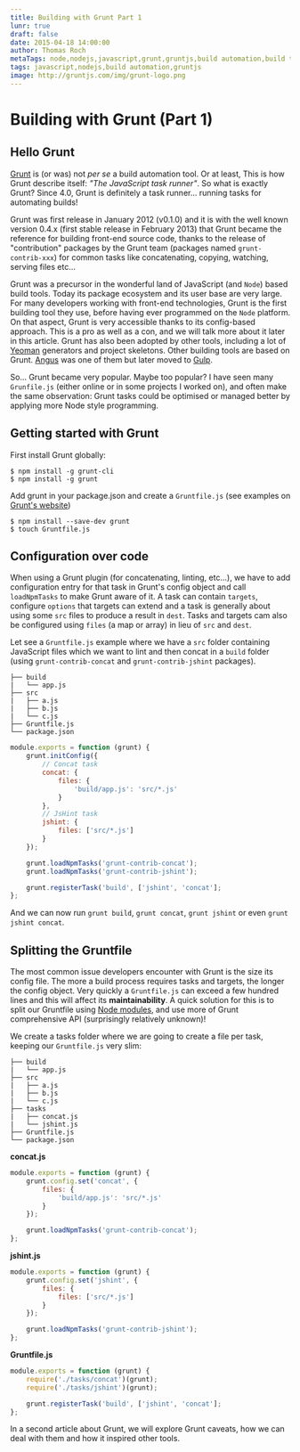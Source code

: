 ```yaml
---
title: Building with Grunt Part 1
lunr: true
draft: false
date: 2015-04-18 14:00:00
author: Thomas Roch
metaTags: node,nodejs,javascript,grunt,gruntjs,build automation,build tool,task runner
tags: javascript,nodejs,build automation,gruntjs
image: http://gruntjs.com/img/grunt-logo.png
---
```


# Building with Grunt (Part 1)

## Hello Grunt

[Grunt](http://www.gruntjs.com) is (or was) not _per se_ a build automation tool. Or at least, This is how Grunt describe itself: _"The JavaScript task runner"_.
So what is exactly Grunt? Since 4.0, Grunt is definitely a task runner... running tasks for automating builds!

Grunt was first release in January 2012 (v0.1.0) and it is with the well known version 0.4.x (first stable release in February 2013) that
Grunt became the reference for building front-end source code, thanks to the release of "contribution" packages by the Grunt team
(packages named `grunt-contrib-xxx`) for common tasks like concatenating, copying, watching, serving files etc...

Grunt was a precursor in the wonderful land of JavaScript (and `Node`) based build tools. Today its package ecosystem and its user base
are very large. For many developers working with front-end technologies, Grunt is the first building tool they use, before having ever programmed on
the `Node` platform. On that aspect, Grunt is very accessible thanks to its config-based approach. This is a pro as well as a con, and we will
talk more about it later in this article. Grunt has also been adopted by other tools, including a lot of [Yeoman](http://yeoman.io/) generators and
project skeletons. Other building tools are based on Grunt. [Angus](https://github.com/nickjanssen/angus) was one of them but later moved
to [Gulp](http://gulpjs.com/).

So... Grunt became very popular. Maybe too popular? I have seen many `Grunfile.js` (either online or in some projects I worked on),
and often make the same observation: Grunt tasks could be optimised or managed better by applying more Node style programming.


## Getting started with Grunt

First install Grunt globally:

    $ npm install -g grunt-cli
    $ npm install -g grunt

Add grunt in your package.json and create a `Gruntfile.js` (see examples on [Grunt's website](http://www.gruntjs.com))

    $ npm install --save-dev grunt
    $ touch Gruntfile.js

## Configuration over code

When using a Grunt plugin (for concatenating, linting, etc...), we have to add configuration entry for that task in Grunt's config object and call `loadNpmTasks`
to make Grunt aware of it. A task can contain `targets`, configure `options` that targets can extend and a task is generally about using some `src` files to produce a result in `dest`. Tasks and targets cam also be configured using `files` (a map or array) in lieu of `src` and `dest`.

Let see a `Gruntfile.js` example where we have a `src` folder containing JavaScript files which we want to lint and then concat in a `build` folder (using `grunt-contrib-concat` and `grunt-contrib-jshint` packages).

```
├── build
|   └── app.js
├── src
|   ├── a.js
|   ├── b.js
|   └── c.js
├── Gruntfile.js
└── package.json
```

```javascript
module.exports = function (grunt) {
    grunt.initConfig({
        // Concat task
        concat: {
            files: {
                'build/app.js': 'src/*.js'
            }
        },
        // JsHint task
        jshint: {
            files: ['src/*.js']
        }
    });

    grunt.loadNpmTasks('grunt-contrib-concat');
    grunt.loadNpmTasks('grunt-contrib-jshint');

    grunt.registerTask('build', ['jshint', 'concat'];
};
```

And we can now run `grunt build`, `grunt concat`, `grunt jshint` or even `grunt jshint concat`.


## Splitting the Gruntfile

The most common issue developers encounter with Grunt is the size its config file. The more a build process requires tasks and targets,
the longer the config object. Very quickly a `Gruntfile.js` can exceed a few hundred lines and this will affect its **maintainability**. A quick solution
for this is to split our Gruntfile using [Node modules](https://nodejs.org/api/modules.html), and use more of Grunt comprehensive API (surprisingly
relatively unknown)!

We create a tasks folder where we are going to create a file per task, keeping our `Gruntfile.js` very slim:

```
├── build
|   └── app.js
├── src
|   ├── a.js
|   ├── b.js
|   └── c.js
├── tasks
|   ├── concat.js
|   └── jshint.js
├── Gruntfile.js
└── package.json
```

**concat.js**

```javascript
module.exports = function (grunt) {
    grunt.config.set('concat', {
        files: {
            'build/app.js': 'src/*.js'
        }
    });

    grunt.loadNpmTasks('grunt-contrib-concat');
};
```

**jshint.js**

```javascript
module.exports = function (grunt) {
    grunt.config.set('jshint', {
        files: {
            files: ['src/*.js']
        }
    });

    grunt.loadNpmTasks('grunt-contrib-jshint');
};
```

**Gruntfile.js**

```javascript
module.exports = function (grunt) {
    require('./tasks/concat')(grunt);
    require('./tasks/jshint')(grunt);

    grunt.registerTask('build', ['jshint', 'concat'];
};
```

In a second article about Grunt, we will explore Grunt caveats, how we can deal with them and how it inspired other tools.
